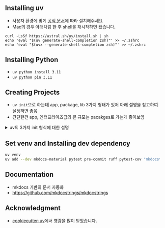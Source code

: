 



## Installing uv

- 사용자 환경에 맞게 [공식 문서](https://docs.astral.sh/uv/getting-started/installation/)에 따라 설치해주세요
- Mac의 경우 아래처럼 한 후 shell을 재시작하면 됐습니다.

```
curl -LsSf https://astral.sh/uv/install.sh | sh
echo 'eval "$(uv generate-shell-completion zsh)"' >> ~/.zshrc
echo 'eval "$(uvx --generate-shell-completion zsh)"' >> ~/.zshrc
```


## Installing Python

- `uv python install 3.11`
- `uv python pin 3.11`


## Creating Projects

- `uv init`으로 하는데 app, package, lib 3가지 형태가 있어 아래 설명을 참고하여 설정하면 좋음
- 간단한건 app, 엔터프라이즈급의 큰 규모는 pacakges로 가는게 좋아보임

<details>
<summary>uv의 3가지 init 형식에 대한 설명</summary>


## Application (기본값)

- `uv init` 또는 `uv init --app`으로 생성
- 웹 서버, 스크립트, CLI 인터페이스에 적합한 기본 구조
- 생성되는 파일:
  - pyproject.toml
  - hello.py
  - README.md
  - .python-version

## Library

- `uv init --lib`으로 생성
- 다른 프로젝트에서 임포트하여 사용할 수 있는 라이브러리 개발용
- src 디렉토리 구조를 사용하며 __init__.py 파일 포함

## Package Application

- `uv init --package`로 생성
- PyPI에 배포하거나 테스트 디렉토리가 필요한 애플리케이션에 적합
- src 디렉토리 구조를 사용하며 모듈 디렉토리와 __init__.py 포함

## 비교표

| 구분 | Application | Library | Package Application |
|------|------------|---------|-------------------|
| 용도 | 웹서버, 스크립트, CLI | 재사용 가능한 라이브러리 | PyPI 배포용 애플리케이션 |
| 구조 | 플랫 구조 | src/ 구조 | src/ 구조 |
| 빌드시스템 | 없음 | 있음 | 있음 |
| 설치 필요성 | 환경에 설치 안됨 | 환경에 설치됨 | 환경에 설치됨 |
| 주요 특징 | 간단한 구조 | 타입 힌팅 지원 | 패키징과 배포 용이 |

</details>


## Set venv and Installing dev dependency

```sh
uv venv
uv add --dev mkdocs-material pytest pre-commit ruff pytest-cov "mkdocstrings[python]"
```

## Documentation

- mkdocs 기반의 문서 자동화
- https://github.com/mkdocstrings/mkdocstrings

## Acknowledgment

- [cookiecutter-uv](https://fpgmaas.github.io/cookiecutter-uv/)에서 영감을 많이 받았습니다.
